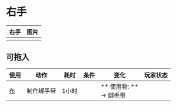 # 右手  
>   
  
  右手  |   图片   
 ----  |  ----:   
   |  ![]()   
  
## 可拖入  
使用  |  动作  |  耗时  |  条件  |  变化  |  玩家状态  
----  |  ----  |  ----  |  ----  |  ----  |  ----  
[布](Cloth.md)  |  制作绑手带  |  1小时  |    |  ** 使用物: **<br>→ [绑手带](HandWrappings.md)  |    
